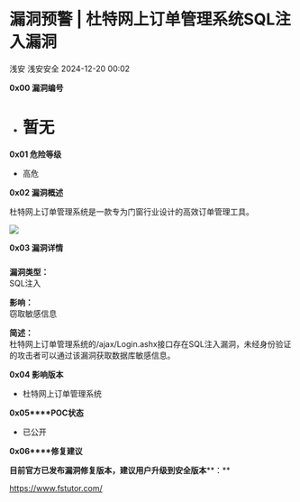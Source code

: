 #  漏洞预警 | 杜特网上订单管理系统SQL注入漏洞   
浅安  浅安安全   2024-12-20 00:02  
  
**0x00 漏洞编号**  
- # 暂无  
  
**0x01 危险等级**  
- 高危  
  
**0x02 漏洞概述**  
  
杜特网上订单管理系统是一款专为门窗行业设计的高效订单管理工具。  
  
![](https://mmbiz.qpic.cn/sz_mmbiz_png/7stTqD182SVLNvdLkO9wEiaL55HVyibFlmiaup2rnpJ7qV5ruibtw9O0w1RJE2xMaj04f188LT9FKZCDibZ5qod7sCg/640?wx_fmt=png&from=appmsg "")  
  
**0x03 漏洞详情**  
###   
  
**漏洞类型：**  
SQL注入  
  
**影响：**  
窃取敏感信息  
  
**简述：**  
杜特网上订单管理系统的/ajax/Login.ashx接口存在SQL注入漏洞，未经身份验证的攻击者可以通过该漏洞获取数据库敏感信息。  
  
**0x04 影响版本**  
- 杜特网上订单管理系统  
  
**0x05****POC状态**  
- 已公开  
  
**0x06****修复建议**  
  
**目前官方已发布漏洞修复版本，建议用户升级到安全版本****：**  
  
https://www.fstutor.com/  
  
  
  
